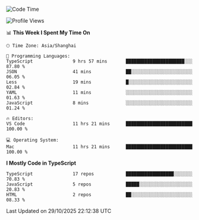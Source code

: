 <!--START_SECTION:waka-->
![Code Time](http://img.shields.io/badge/Code%20Time-8%2C548%20hrs%209%20mins-blue)

![Profile Views](http://img.shields.io/badge/Profile%20Views-0-blue)

📊 **This Week I Spent My Time On** 

```text
🕑︎ Time Zone: Asia/Shanghai

💬 Programming Languages: 
TypeScript               9 hrs 57 mins       ██████████████████████░░░   87.80 % 
JSON                     41 mins             ██░░░░░░░░░░░░░░░░░░░░░░░   06.05 % 
Less                     19 mins             █░░░░░░░░░░░░░░░░░░░░░░░░   02.84 % 
YAML                     11 mins             ░░░░░░░░░░░░░░░░░░░░░░░░░   01.63 % 
JavaScript               8 mins              ░░░░░░░░░░░░░░░░░░░░░░░░░   01.24 % 

🔥 Editors: 
VS Code                  11 hrs 21 mins      █████████████████████████   100.00 % 

💻 Operating System: 
Mac                      11 hrs 21 mins      █████████████████████████   100.00 % 
```

**I Mostly Code in TypeScript** 

```text
TypeScript               17 repos            ██████████████████░░░░░░░   70.83 % 
JavaScript               5 repos             █████░░░░░░░░░░░░░░░░░░░░   20.83 % 
HTML                     2 repos             ██░░░░░░░░░░░░░░░░░░░░░░░   08.33 % 
```




 Last Updated on 29/10/2025 22:12:38 UTC
<!--END_SECTION:waka-->

